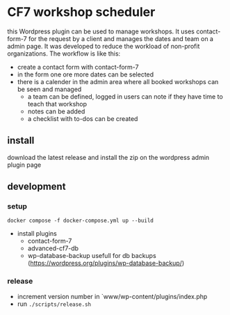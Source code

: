 
# CF7 workshop scheduler

this  Wordpress plugin can be used to manage workshops. It uses contact-form-7 for the request by a client and manages the dates and team on a admin page. It was developed to reduce the workload of non-profit organizations.
The workflow is like this:
* create a contact form with contact-form-7
* in the form one ore more dates can be selected
* there is a calender in the admin area where all booked workshops can be seen and managed
   * a team can be defined, logged in users can note if they have time to teach that workshop
   * notes can be added
   * a checklist with to-dos can be created

## install

download the latest release and install the zip on the wordpress admin plugin page

## development

### setup

```
docker compose -f docker-compose.yml up --build
```

* install plugins
   * contact-form-7
   * advanced-cf7-db
   * wp-database-backup usefull for db backups (https://wordpress.org/plugins/wp-database-backup/)


### release

* increment version number in `www/wp-content/plugins/index.php
* run `./scripts/release.sh`
